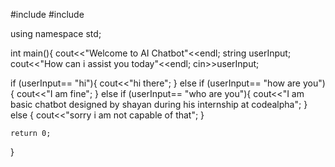 #include <iostream>
#include <string>

using namespace std;

int main(){ 
cout<<"Welcome to AI Chatbot"<<endl;
string userInput;
cout<<"How can i assist you today"<<endl;
cin>>userInput;

if (userInput== "hi"){
	 		cout<<"hi there";
	 		}
             else if (userInput== "how are you"){
	 		cout<<"I am fine";
	 		}
             else if (userInput== "who are you"){
	 		cout<<"I am basic chatbot designed by shayan during his internship at codealpha";
	 		} 
             else {
             cout<<"sorry i am not capable of that";
             }

    return 0;
}
    

